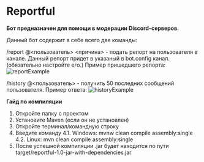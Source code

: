 # Reportful

**Бот предназначен для помощи в модерации Discord-серверов.**

Данный бот содержит в себе всего две команды:

/report @<пользователь> <причина> - подать репорт на пользователя в канале. Данный репорт придет в указаный в bot.config канал. (обязательно настройте его.)
Пример пришедшего репорта:
![reportExample](https://i.imgur.com/hD6jCas.jpg)

/history @<пользователь> - получить 50 последних сообщений пользователя.
Пример ответа:
![historyExample](https://i.imgur.com/gWiAXGt.jpg)





**Гайд по компиляции**

1. Откройте папку с проектом
2. Установите Maven (если он не установлен)
3. Откройте терминал/командную строку
4. Введите команду
4.1. Windows: mvnw clean compile assembly:single
4.2. Linux: mvn clean compile assembly:single
5. После успешной компиляции .jar будет находится по пути target/reportful-1.0-jar-with-dependencies.jar
